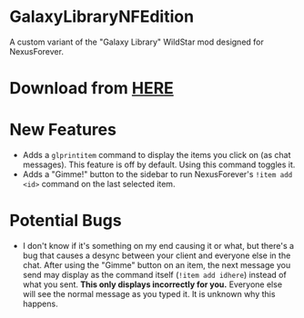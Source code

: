 # GalaxyLibraryNFEdition
A custom variant of the "Galaxy Library" WildStar mod designed for NexusForever.

# Download from [HERE](https://github.com/XanTheDragon/GalaxyLibraryNFEdition/releases)

# New Features
- Adds a `glprintitem` command to display the items you click on (as chat messages). This feature is off by default. Using this command toggles it.
- Adds a "Gimme!" button to the sidebar to run NexusForever's `!item add <id>` command on the last selected item.

# Potential Bugs
- I don't know if it's something on my end causing it or what, but there's a bug that causes a desync between your client and everyone else in the chat. After using the "Gimme" button on an item, the next message you send may display as the command itself (`!item add idhere`) instead of what you sent. __This only displays incorrectly for you.__ Everyone else will see the normal message as you typed it. It is unknown why this happens.
